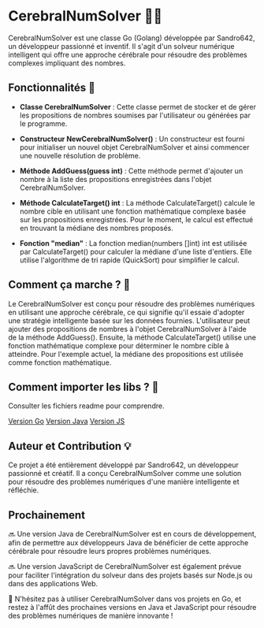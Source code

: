 # CerebralNumSolver 👨‍💻

CerebralNumSolver est une classe Go (Golang) développée par Sandro642, un développeur passionné et inventif. Il s'agit d'un solveur numérique intelligent qui offre une approche cérébrale pour résoudre des problèmes complexes impliquant des nombres.

## Fonctionnalités 🎯

- **Classe CerebralNumSolver** : Cette classe permet de stocker et de gérer les propositions de nombres soumises par l'utilisateur ou générées par le programme.

- **Constructeur NewCerebralNumSolver()** : Un constructeur est fourni pour initialiser un nouvel objet CerebralNumSolver et ainsi commencer une nouvelle résolution de problème.

- **Méthode AddGuess(guess int)** : Cette méthode permet d'ajouter un nombre à la liste des propositions enregistrées dans l'objet CerebralNumSolver.

- **Méthode CalculateTarget() int** : La méthode CalculateTarget() calcule le nombre cible en utilisant une fonction mathématique complexe basée sur les propositions enregistrées. Pour le moment, le calcul est effectué en trouvant la médiane des nombres proposés.

- **Fonction "median"** : La fonction median(numbers []int) int est utilisée par CalculateTarget() pour calculer la médiane d'une liste d'entiers. Elle utilise l'algorithme de tri rapide (QuickSort) pour simplifier le calcul.

## Comment ça marche ? 🤔

Le CerebralNumSolver est conçu pour résoudre des problèmes numériques en utilisant une approche cérébrale, ce qui signifie qu'il essaie d'adopter une stratégie intelligente basée sur les données fournies. L'utilisateur peut ajouter des propositions de nombres à l'objet CerebralNumSolver à l'aide de la méthode AddGuess(). Ensuite, la méthode CalculateTarget() utilise une fonction mathématique complexe pour déterminer le nombre cible à atteindre. Pour l'exemple actuel, la médiane des propositions est utilisée comme fonction mathématique.

## Comment importer les libs ? 🤔

Consulter les fichiers readme pour comprendre.

<a href="https://github.com/Sandro642/CerebralNumSolver/Version-GO/readme.md/">Version Go</a>
<a href="https://github.com/Sandro642/CerebralNumSolver/Version-Java/readme.md/">Version Java</a>
<a href="https://github.com/Sandro642/CerebralNumSolver/Version-JS/readme.md/">Version JS</a>

## Auteur et Contribution 💡

Ce projet a été entièrement développé par Sandro642, un développeur passionné et créatif. Il a conçu CerebralNumSolver comme une solution pour résoudre des problèmes numériques d'une manière intelligente et réfléchie.

## Prochainement

🔜 Une version Java de CerebralNumSolver est en cours de développement, afin de permettre aux développeurs Java de bénéficier de cette approche cérébrale pour résoudre leurs propres problèmes numériques.

🔜 Une version JavaScript de CerebralNumSolver est également prévue pour faciliter l'intégration du solveur dans des projets basés sur Node.js ou dans des applications Web.

🚀 N'hésitez pas à utiliser CerebralNumSolver dans vos projets en Go, et restez à l'affût des prochaines versions en Java et JavaScript pour résoudre des problèmes numériques de manière innovante !

